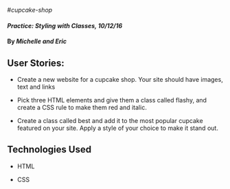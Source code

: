#_cupcake-shop_

#### _Practice: Styling with Classes, 10/12/16_

#### By _**Michelle and Eric**_

## User Stories:

* Create a new website for a cupcake shop. Your site should have images, text and links

* Pick three HTML elements and give them a class called flashy, and create a CSS rule to make them red and italic.

* Create a class called best and add it to the most popular cupcake featured on your site. Apply a style of your choice to make it stand out.

## Technologies Used

* HTML

* CSS
